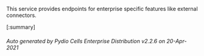 






This service provides endpoints for enterprise specific features like external connectors.

[:summary]

###### Auto generated by Pydio Cells Enterprise Distribution v2.2.6 on 20-Apr-2021
